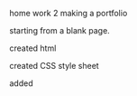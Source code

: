 home work 2 making a portfolio 

starting from a blank page.

created html

created CSS style sheet

added 